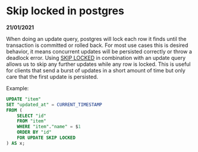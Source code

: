 # Skip locked in postgres

**21/01/2021**

When doing an update query, postgres will lock each row it finds until the transaction is committed or rolled back. For most use cases this is desired behavior, it means concurrent updates will be persisted correctly or throw a deadlock error. Using [SKIP LOCKED](https://www.postgresql.org/docs/12/sql-select.html) in combination with an update query allows us to skip any further updates while any row is locked. This is useful for clients that send a burst of updates in a short amount of time but only care that the first update is persisted.

Example:

```sql
UPDATE "item"
SET "updated_at" = CURRENT_TIMESTAMP
FROM (
    SELECT "id"
    FROM "item"
    WHERE "item"."name" = $1
    ORDER BY "id"
    FOR UPDATE SKIP LOCKED
) AS x;
```
